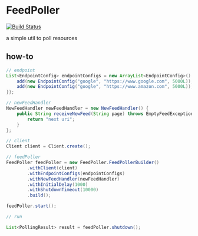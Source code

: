 # FeedPoller
[![Build Status](https://travis-ci.org/404pilot/FeedPoller.svg?branch=master)](https://travis-ci.org/404pilot/FeedPoller)

a simple util to poll resources

## how-to
``` java
// endpoint
List<EndpointConfig> endpointConfigs = new ArrayList<EndpointConfig>() {{
    add(new EndpointConfig("google", "https://www.google.com", 5000L));
    add(new EndpointConfig("google", "https://www.amazon.com", 5000L));
}};

// newFeedHandler
NewFeedHandler newFeedHandler = new NewFeedHandler() {
    public String receiveNewFeed(String page) throws EmptyFeedException {
        return "next uri";
    }
};

// client
Client client = Client.create();

// feedPoller
FeedPoller feedPoller = new FeedPoller.FeedPollerBuilder()
        .withClient(client)
        .withEndpointConfigs(endpointConfigs)
        .withNewFeedHandler(newFeedHandler)
        .withInitialDelay(1000)
        .withShutdownTimeout(10000)
        .build();

feedPoller.start();

// run

List<PollingResult> result = feedPoller.shutdown();
```